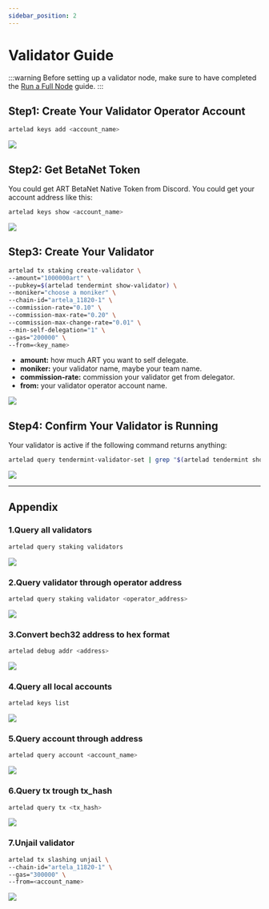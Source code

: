 ```yaml
---
sidebar_position: 2
---
```


# Validator Guide

:::warning
Before setting up a validator node, make sure to have completed the [Run a Full Node](../node/run-full-node) guide.
:::

## Step1: Create Your Validator Operator Account
```bash
artelad keys add <account_name>
```
![](./img/v1.png)

## Step2: Get BetaNet Token
You could get ART BetaNet Native Token from Discord. 
You could get your account address like this:

```bash
artelad keys show <account_name>
```
![](./img/v2.png)

## Step3: Create Your Validator

```bash
artelad tx staking create-validator \
--amount="1000000art" \
--pubkey=$(artelad tendermint show-validator) \
--moniker="choose a moniker" \
--chain-id="artela_11820-1" \
--commission-rate="0.10" \
--commission-max-rate="0.20" \
--commission-max-change-rate="0.01" \
--min-self-delegation="1" \
--gas="200000" \
--from=<key_name>
```
* **amount:** how much ART you want to self delegate.
* **moniker:** your validator name, maybe your team name.
* **commission-rate:** commission your validator get from delegator.
* **from:** your validator operator account name.

![](./img/v8.png)

## Step4: Confirm Your Validator is Running

Your validator is active if the following command returns anything:

```bash
artelad query tendermint-validator-set | grep "$(artelad tendermint show-address)"
```
![](./img/v16.png)

---

## Appendix

### 1.Query all validators
```bash
artelad query staking validators
```

![](./img/v17.jpg)

### 2.Query validator through operator address

```bash
artelad query staking validator <operator_address>
```

![](./img/v18.jpg)

### 3.Convert bech32 address to hex format

```bash
artelad debug addr <address>
```

![](./img/v3.png)

### 4.Query all local accounts

```bash
artelad keys list
```

![](./img/v4.png)

### 5.Query account through address

```bash
artelad query account <account_name>
```

![](./img/v7.png)

### 6.Query tx trough tx_hash

```bash
artelad query tx <tx_hash>
```

![](./img/v19.png)

### 7.Unjail validator

```bash
artelad tx slashing unjail \
--chain-id="artela_11820-1" \
--gas="300000" \
--from=<account_name>
```

![](./img/v15.png)







